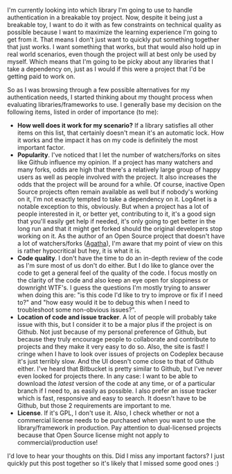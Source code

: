 I'm currently looking into which library I'm going to use to handle authentication in a breakable toy project. Now, despite it being just a breakable toy, I want to do it with as few constraints on technical quality as possible because I want to maximize the learning experience I'm going to get from it. That means I don't just want to quickly put something together that just works. I want something that works, but that would also hold up in real world scenarios, even though the project will at best only be used by myself. Which means that I'm going to be picky about any libraries that I take a dependency on, just as I would if this were a project that I'd be getting paid to work on. 

So as I was browsing through a few possible alternatives for my authentication needs, I started thinking about my thought process when evaluating libraries/frameworks to use. I generally base my decision on the following items, listed in order of importance (to me):

- **How well does it work for my scenario?** If a library satisfies all other items on this list, that certainly doesn't mean it's an automatic lock. How it works and the impact it has on my code is definitely the most important factor.
- **Popularity**. I've noticed that I let the number of watchers/forks on sites like Github influence my opinion. If a project has many watchers and many forks, odds are high that there's a relatively large group of happy users as well as people involved with the project. It also increases the odds that the project will be around for a while. Of course, inactive Open Source projects often remain available as well but if nobody's working on it, I'm not exactly tempted to take a dependency on it. Log4net is a notable exception to this, obviously. But when a project has a lot of people interested in it, or better yet, contributing to it, it's a good sign that you'll easily get help if needed, it's only going to get better in the long run and that it might get forked should the original developers stop working on it. As the author of an Open Source project that doesn't have a lot of watchers/forks ([Agatha](https://github.com/davybrion/Agatha)), I'm aware that my point of view on this is rather hypocritical but hey, it is what it is.
- **Code quality**. I don't have the time to do an in-depth review of the code as I'm sure most of us don't do either. But I do like to glance over the code to get a general feel of the quality of the code. I focus mostly on the clarity of the code and also keep an eye open for sloppiness or downright WTF's. I guess the questions I'm mostly trying to answer when doing this are: "is this code I'd like to try to improve or fix if I need to?" and "how easy would it be to debug this when I need to troubleshoot some non-obvious issues?". 
- **Location of code and issue tracker**. A lot of people will probably take issue with this, but I consider it to be a major plus if the project is on Github. Not just because of my personal preference of Github, but because they truly encourage people to collaborate and contribute to projects and they make it very easy to do so. Also, the site is fast! I cringe when I have to look over issues of projects on Codeplex because it's just terribly slow. And the UI doesn't come close to that of Github either. I've heard that Bitbucket is pretty similar to Github, but I've never even looked for projects there. In any case: I want to be able to download the *latest* version of the code at any time, or of a particular branch if I need to, as easily as possible. I also prefer an issue tracker which is fast, responsive and easy to search. It doesn't have to be Github, but those 2 requirements are important to me.
- **License**. If it's GPL, I don't use it. Also, I check whether or not a commercial license needs to be purchased when you want to use the library/framework in production. Pay attention to dual-licensed projects because that Open Source license might not apply to commercial/production use!

I'd love to hear your thoughts on this. Did I miss any important factors? I just quickly put this post together so it's likely that I missed some good ones :)